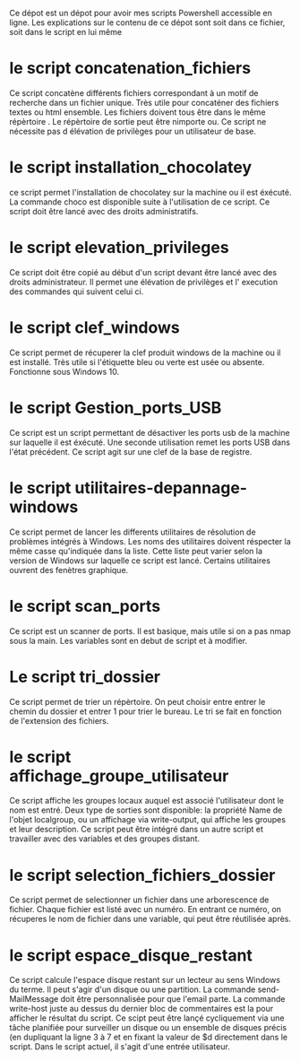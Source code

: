 ﻿Ce dépot est un dépot pour avoir mes scripts Powershell accessible en ligne.
Les explications sur le contenu de ce dépot sont soit dans ce fichier, soit dans le script en lui même

# le script concatenation_fichiers
Ce script concatène différents fichiers correspondant à un motif de recherche dans un fichier unique.
Très utile pour concaténer des fichiers textes ou html ensemble.
Les fichiers doivent tous être dans le même répèrtoire . Le répèrtoire de sortie peut être nimporte ou.
Ce script ne nécessite pas d élévation de privilèges pour un utilisateur de base. 

# le script installation_chocolatey
ce script permet l'installation de chocolatey sur la machine ou il est éxécuté.
La commande choco est disponible suite à l'utilisation de ce script.
Ce script doit être lancé avec des droits administratifs.

# le script elevation_privileges
Ce script doit être copié au début d'un script devant être lancé avec des droits administrateur.
Il permet une élévation de privilèges et l' execution des commandes qui suivent celui ci.

# le script clef_windows
Ce script permet de récuperer la clef produit windows de la machine ou il est installé. Très utile si l'étiquette bleu ou verte 
est usée ou absente. Fonctionne sous Windows 10. 

# le script Gestion_ports_USB
Ce script est un script permettant de désactiver les ports usb de la machine sur laquelle il est éxécuté.
Une seconde utilisation remet les ports USB dans l'état précédent.
Ce script agit sur une clef de la base de registre.

# le script utilitaires-depannage-windows
Ce script permet de lancer les differents utilitaires de résolution de problèmes intégrés à Windows. Les noms des utilitaires
doivent réspecter la même casse qu'indiquée dans la liste. Cette liste peut varier selon la version de Windows sur laquelle
ce script est lancé. Certains utilitaires ouvrent des fenètres graphique.

# le script scan_ports
Ce script est un scanner de ports. Il est basique, mais utile si on a pas nmap sous la main.
Les variables sont en debut de script et à modifier.

# Le script tri_dossier
Ce script permet de trier un répèrtoire. On peut choisir entre entrer le chemin du dossier et entrer 1 pour trier le bureau.
Le tri se fait en fonction de l'extension des fichiers.

# le script affichage_groupe_utilisateur
Ce script affiche les groupes locaux auquel est associé l'utilisateur dont le nom est entré.
Deux type de sorties sont disponible: la propriété Name de l'objet localgroup, ou un affichage via write-output, qui 
affiche les groupes et leur description.
Ce script peut être intégré dans un autre script et travailler avec des variables et des groupes distant.

# le script selection_fichiers_dossier
Ce script permet de selectionner un fichier dans une arborescence de fichier. Chaque fichier est listé avec un numéro. 
En entrant ce numéro, on récuperes le nom de fichier dans une variable, qui peut être réutilisée après.

# le script espace_disque_restant
Ce script calcule l'espace disque restant sur un lecteur au sens Windows du terme. Il peut s'agir d'un disque ou une partition.
La commande send-MailMessage doit être personnalisée pour que l'email parte.
La commande write-host juste au dessus du dernier bloc de commentaires est la pour afficher le résultat du script. 
Ce scipt peut être lançé cycliquement via une tâche planifiée pour surveiller un disque ou un ensemble de disques précis (en dupliquant la ligne 3 à 7 et en fixant 
la valeur de $d directement dans le script. Dans le script actuel, il s'agit d'une entrée utilisateur.